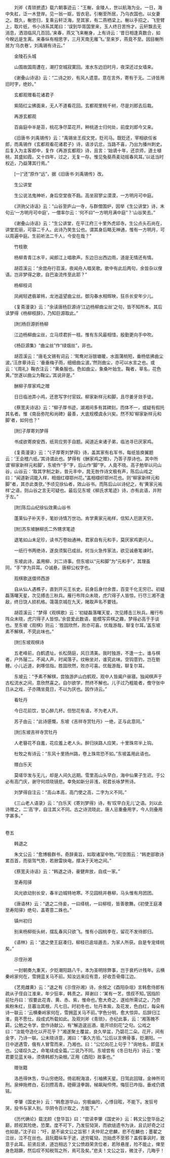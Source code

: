 <!-- { "loadSidebar": true } -->
　　刘斧《青琐摭遗》载六朝事迹云：“王榭，金陵人，世以航海为业。一日，海中失舡，泛一木登岸。见一翁一妪，皆衣皂。引榭至所居，乃乌衣国也。以女妻之。既久，榭思归，复乘云轩泛海，至其家，有二燕栖梁上。榭以手招之，飞至臂上，取片纸，书小诗系其尾曰：‘误到华胥国里来，玉人终日苦怜才。云轩飘去无消息，洒泪临风几百回。’来春，燕又飞来榭身，上有诗云：‘昔日相逢真数合，如今睽远是生离。来春纵有相思字，三月天南无雁飞。’至来岁，燕竟不至。因目榭所居为‘乌衣巷’。刘禹锡有诗云。”

　　金陵石头城

　　山围故国周遭在，潮打空城寂寞回。淮水东边旧时月，夜深还过女墙来。

　　《谢叠山诗话》云：“二诗之妙，有风人遗意。意在言外，寄有于无。二诗皆用旧时字，绝妙。”

　　玄都观赠看花诸君子

　　紫陌红尘拂面来，无人不道看花回。玄都观里桃千树，尽是刘郎去后栽。

　　再游玄都观

　　百亩庭中半是苔，桃花净尽菜花开。种桃道士归何处，前度刘郎今又来。

　　《旧唐书·刘禹锡传》云：“禹锡坐王叔文党，贬司马。既贬还，宰相欲任省郎，而禹锡作《玄都观看花诸君子》诗，语涉讥忿，当路不喜，乃出为播州刺史。后复入为主客郎中，复作《再游玄都观》诗，且言：‘始谪十年，还京师，道士植桃，其盛如霞。又十四年，过之，无复一存。惟见兔葵燕麦动摇春风耳。’以诋当时权近，乃益薄其行焉。”

　　[一]“还”原作“远”，据《旧唐书·刘禹锡传》改。

　　生公讲堂

　　生公说法鬼神听，身后空堂夜不扃。高坐寂寥尘漠漠，一方明月可中庭。

　　《洪驹父诗话》云：“山谷至庐山一寺，与群僧围炉，因举《生公讲堂》诗，末句云‘一方明月可中庭’，一僧率尔云：‘何不曰“一方明月满中庭”？’山谷笑去。”

　　《谢叠山诗话》云：“生公讲堂，在平江府三十里外虎邱寺。生公点头石尚在，讲堂宏丽，可容二千人。此诗乃笑生公也。谓其身后略无神通，惟有一方明月，可以周遍中庭。生前听法二千人，今安在哉？”

　　竹枝歌

　　杨柳青青江水平，闻郎江上唱歌声。东边日出西边雨，道是无情还有情。

　　胡苕溪云：“余尝舟行苕溪，夜闻舟人唱吴歌。歌中有此后两句，余皆杂以俚语。岂非梦得之歌，自巴渝流传至此耶？”

　　杨柳枝词

　　凤阙轻遮翡翠帏，龙池遥望曲尘丝。御沟春水相辉映，狂杀长安年少儿。

　　《复斋漫录》云：“余读唐杨巨源诗‘江边杨柳曲尘丝’之句，皆不知所本。其后读梦得《杨柳枝辞》，乃知巨源取此。”

　　[附]杨巨源折杨柳

　　江边杨柳曲尘丝，立马烦君折一枝。惟有东风最相惜，殷勤更向手中吹。

　　《杨巨源集》“曲尘丝”作“绿烟丝”，非也。

　　胡苕溪云：“唐毛文锡有词云：‘鸳鸯对浴银塘暖，水面蒲梢短，垂杨低拂曲尘波。’汪彦章诗云：‘垂垂梅子雨，细细曲尘波。’然则曲尘，亦可以水言之也。或云：‘《周礼》鞠衣注云：“黄桑服也。色如曲尘，象桑叶始生。鞠者，草名，花色黄。”世遂以曲尘为鞠尘。’其说非是。”

　　酬柳子厚家鸡之赠

　　日日临池弄小鸡，还思写字付官奴。柳家新样元和脚，且尽姜牙敛手徒。

　　《蔡宽夫诗话》云：“柳子厚书迹，湖湘间多有其碑刻，而体不一，或疑有假托其名者。惟《南岳弥陀和尚碑》最善，大底规模虞永兴矣。然不知‘柳家新样元和脚’者，如何也？”

　　[附]子厚寄刘梦得

　　书成欲寄庾安西，纸背应劳手自题。闻道近来诸子弟，临池寻已厌家鸡。

　　《复斋漫录》云：“《子厚寄刘梦得》诗，盖其家有右军书，每纸皆庾翼题云：‘王会稽六纸。’其诗谓此也。梦得有《酬家鸡之赠》，乃答子厚诗也。其中所谓‘柳家新样元和脚’，东坡作“手”字，后山作“脚”字。人竟不晓。高子勉举以问山谷，山谷云：‘取其字制之新，昔元丰中，晁无咎作诗文极有声，陈后山戏之曰：“闻道新词能入样，相烟红襭鄂州花。”盖相襭织鄂州花也。则“柳家新样元和脚”者，其亦此类欤。’予顷见徐仙者，效山谷书。而陈后山以诗纪之，有‘黄家元祐样’之语，则山谷之言无可疑也。最后见东坡《柳氏求笔迹》诗，亦有此语，并附于左。”

　　[附]陈后山纪徐仙效黄山谷书

　　蓬莱仙子补天手，笔妙诗情万世功。肯学黄家元祐样，信知人厄匪天穷。

　　[附]苏东坡酬柳氏二外甥求笔迹

　　退笔如山未足珍，读书万卷始通神。君家自有元和手，莫厌家鸡更问人。

　　一纸行书两绝诗，遂良须鬓已成丝。何当火急传家法，欲见诚悬笔谏时。

　　东坡此诗，盖用柳、刘二诗事。但东坡以“元和脚”为“元和手”，其理虽同，“手”字为异耳。○诚悬，唐柳公权字也。

　　观棋歌送儇师西游

　　自从仙人遇樵子，直到开元王长史。前身后身付余晋，百变千化无穷已。初疑磊落曙天星，次见搏击三秋兵。雁行布阵众未晓，虎穴得子人皆惊。行尽三湘不逢敌，终日饶人损机格。蔼蔼京城在九天，赌取声名不要钱。

　　胡苕溪云：“梦得《观棋歌》云：‘初疑磊落曙天星，次见搏击三秋兵。雁行布阵众未晓，虎穴得子人皆惊。’余尝爱此数语，能模写弈棋之趣，梦得必高于手谈也。至东坡《观棋》则云：‘胜固欣然，败亦可喜。优哉游哉，聊复尔耳。’盖东坡素不解棋，不究此味也。”

　　[附]东坡观棋诗

　　五老峰前，白鹤遗址。长松荫庭，风日清美。我时独游，不逢一士。谁与棋者，户外屦二。不闻人声，时闻落子。纹楸坐对，谁究此味。空钩意钓，岂在鲂鲤。小儿近道，剥啄信指。胜固欣然，败亦可喜。优哉游哉，聊复尔耳。

　　东坡云：“予素不解棋，尝独游庐山白鹤观，观中人皆阖户昼寝。独闻棋声于古松流水之间，意欣然喜之。自尔欲学，然终不解也。儿子过乃粗能者，儋守张中日从之戏，子亦隅坐竟日，不以为厌也。因作诗云。”

　　看牡丹

　　今日花前饮，甘心醉几杯。但愁花有语，不为老人开。

　　苏子由云：“此诗感慨，东坡《吉祥寺赏牡丹》一绝，正与此意同。”

　　[附]东坡吉祥寺赏牡丹

　　人老簮花不自羞，花应羞上老人头。醉归扶路人应笑，十里珠帘半上钩。

　　杜牧之有诗云：“东风十里扬州路，卷上珠帘恐不如。”东坡盖用此语也。

　　赠白乐天

　　莫嗟华发与无儿，却是人间久远期。雪里高山头早白，海中仙果子生迟。于公必有高门庆，谢守何烦晓镜悲。幸免如新分非浅，祝君长咏梦熊诗。

　　刘梦得自注云：“高山本高，高门使之高，二字为义不同。”

　　《三山老人语录》云：“白乐天《寄刘梦得》诗，有‘叹早白无儿’之语。刘以此诗赠之，二‘高’字，自注其义不同。古之诗流晓此，唐人忌重叠用字，今人则叠用字甚多。”  
　 

卷五

　　韩退之

　　朱文公云：“愈博极群书，奇辞奥旨，如取诸室中物。”司空图云：“韩吏部歌诗累百首，而驱驾气势，若掀雷抉电，撑决于天地之间。”

　　《蔡宽夫诗话》云：“韩退之诗，豪健奔放，自成一家。”

　　至寿阳驿

　　风光欲动别长安，春半边城特地寒。不见园桃并巷柳，马头惟有月团团。

　　《唐语林》云：“退之二侍妾，一曰绛桃，一曰柳枝，皆善歌舞。《初使王庭凑至寿阳驿》绝句，盖寄意二姝也。”

　　镇州初归

　　别来杨柳街头树，摆乱春风只欲飞。惟有小园桃李在，留花不发待郎归。

　　《语林》云：“退之使王庭凑归，柳枝已逾垣遁去，为家人所获。自是专宠绛桃矣。”

　　示侄孙湘

　　一封朝奏九重天，夕贬潮阳路八千。本为圣明除弊事，岂于衰朽计残年。云横秦岭家何在，雪拥蓝关马不前。知汝远来应有意，好收吾骨瘴江边。

　　《艺苑雌黄》云：“退之有《示侄孙湘》诗，余按之《酉阳杂俎》言韩愈侍郎有疏从子侄自江淮来，年少狂率，韩责之。拜谢曰：‘某有一艺，恨叔不知。’因指阶前牡丹曰：‘叔要此花青、黄、赤、紫，惟命也。’愈大奇之，遂给所需试之，乃赍紫粉朱红，旦暮治其根，凡七日。时初冬也，牡丹本紫，及花发，色白红，每朵有诗一联云：‘云横秦岭家何在，雪拥蓝关马不前。’字色分明，愈大惊异。后辞归江淮，竟不愿仕。段成式所载如此。及观刘斧《青琐》，亦纪此事，云：‘湘落魄不羁，公勉之令学，尝作诗献公，有“解造逡巡酒，能开顷刻花”之句。公戏之曰：“汝能夺造化以开花乎？”湘遂聚土覆盆，良久举盆，乃碧花二朵。花开，间有金字，乃诗一联。公未晓诗意，湘曰：“事久方验。”公后以言佛骨事，贬潮阳。一日中途遇雪，俄有人冒雪而来，乃湘也。曰：“公忆向花上句乎？”询地名，即蓝关也。公嗟叹久之，命笔续成全篇。’二说乃不同。东坡尝有《冬日牡丹》诗云：‘使君要见蓝关咏，须倩韩郎为染根。’正用《酉阳》故事也。”

　　赠张籍

　　洛邑得休吿，华山穷绝陉。倚岩睨海浪，引袖拂天星。日驾此回辖，金神所司刑。泉绅拖修白，石剑攒高青。磴藓澾拳跼，梯飙飐伶俜。悔狂已咋指，垂戒仍镌铭。

　　李肇《国史补》云：“韩愈游华山，穷极幽险，心悸目眩，不能下。发狂号哭，投书与家人别。华阴令百计取之，方能下。”

　　《历代确论》载沈颜《登华旨》曰：“尝读李肇《国史补》云：韩文公登华岳之巅，顾视其险绝，恐栗。度不可下，乃发狂恸哭，而欲缒遗书为诀，且讥好奇之过也如是。”沈子曰：“吁，是不谕文公之旨邪！夫仲尼之悲麟，悲不在麟也；墨翟之泣丝，泣不在丝也。且阮籍纵车于途，途穷辄恸，岂始虑不至邪？盖假事讽时，致意于此耳。前贤后贤，道岂相远？文公愤趋荣贪位者，若陟悬崖，险不能止，俾至身危踣蹶，然后叹不知税驾之所，焉可及矣。”悲夫！文公之旨，微沈子，几晦乎！

